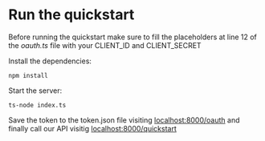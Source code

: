 # Run the quickstart

Before running the quickstart make sure to fill the placeholders at line 12 of the _oauth.ts_ file with your CLIENT_ID and CLIENT_SECRET

Install the dependencies:
```
npm install
````

Start the server:
```
ts-node index.ts
````

Save the token to the token.json file visiting [localhost:8000/oauth](localhost:8000/oauth) and finally call our API visitig [localhost:8000/quickstart](localhost:8000/quickstart)